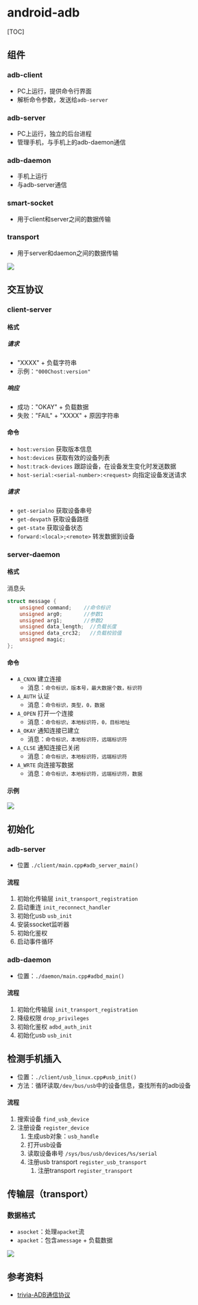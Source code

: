 


# android-adb

[TOC]

## 组件


### adb-client
* PC上运行，提供命令行界面
* 解析命令参数，发送给`adb-server`

### adb-server
* PC上运行，独立的后台进程
* 管理手机，与手机上的adb-daemon通信

### adb-daemon
* 手机上运行
* 与adb-server通信

### smart-socket
* 用于client和server之间的数据传输

### transport
* 用于server和daemon之间的数据传输


![](http://picbed.cc12703.com/20230717234200.png)





## 交互协议

### client-server

#### 格式

##### 请求
* "XXXX" + 负载字符串
* 示例：`"000Chost:version"`


##### 响应
* 成功："OKAY" + 负载数据
* 失败："FAIL" + "XXXX" + 原因字符串


#### 命令
* `host:version` 获取版本信息
* `host:devices` 获取有效的设备列表
* `host:track-devices` 跟踪设备，在设备发生变化时发送数据
* `host-serial:<serial-number>:<request>` 向指定设备发送请求

##### 请求
* `get-serialno` 获取设备串号
* `get-devpath`  获取设备路径
* `get-state`    获取设备状态
* `forward:<local>;<remote>` 转发数据到设备



### server-daemon

#### 格式
消息头
```c++
struct message {
    unsigned command;    //命令标识
    unsigned arg0;       //参数1
    unsigned arg1;       //参数2
    unsigned data_length;  //负载长度
    unsigned data_crc32;   //负载校验值
    unsigned magic;
};
```

#### 命令
* `A_CNXN` 建立连接
    * 消息：`命令标识，版本号，最大数据个数，标识符`
* `A_AUTH` 认证
    * 消息：`命令标识，类型，0，数据`
* `A_OPEN` 打开一个连接
    * 消息：`命令标识，本地标识符，0，目标地址`
* `A_OKAY` 通知连接已建立
    * 消息：`命令标识，本地标识符，远端标识符`
* `A_CLSE` 通知连接已关闭
    * 消息：`命令标识，本地标识符，远端标识符`
* `A_WRTE` 向连接写数据
    * 消息：`命令标识，本地标识符，远端标识符，数据`


#### 示例
![](http://picbed.cc12703.com/20230716003710.png)


## 初始化

### adb-server
* 位置 `./client/main.cpp#adb_server_main()`

#### 流程
1. 初始化传输层 `init_transport_registration`
1. 启动重连 `init_reconnect_handler`
1. 初始化usb `usb_init`
1. 安装ssocket监听器
1. 初始化鉴权
1. 启动事件循环

### adb-daemon
* 位置：`./daemon/main.cpp#adbd_main()`

#### 流程
1. 初始化传输层 `init_transport_registration`
1. 降级权限 `drop_privileges`
1. 初始化鉴权  `adbd_auth_init`
1. 初始化usb `usb_init`


## 检测手机插入
* 位置：`./client/usb_linux.cpp#usb_init()`
* 方法：循环读取`/dev/bus/usb`中的设备信息，查找所有的adb设备

#### 流程
1. 搜索设备 `find_usb_device`
1. 注册设备 `register_device`
    1. 生成usb对象：`usb_handle`
    1. 打开usb设备
    1. 读取设备串号  `/sys/bus/usb/devices/%s/serial`
    1. 注册usb transport `register_usb_transport` 
        1. 注册transport `register_transport`




## 传输层（transport）


### 数据格式

* `asocket`：处理`apacket`流
* `apacket`：包含`amessage` + 负载数据

![](http://picbed.cc12703.com/20230717234637.png)






## 参考资料
* [trivia-ADB通信协议](https://github.com/jakkypan/trivia/blob/master/ADB%E9%80%9A%E4%BF%A1%E5%8D%8F%E8%AE%AE.md)